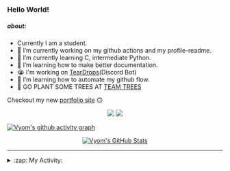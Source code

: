 ### Hello World!

##### about:
- Currently I am a student.
- 🔭 I’m currently working on my github actions and my profile-readme. 
- 🌱 I’m currently learning C, intermediate Python.
- 🌱 I’m learning how to make better documentation.
- 😭 I'm working on [TearDrops](https://github.com/Vyvy-vi/TearDrops)(Discord Bot)
- 🌱 I’m learning how to automate my github flow.
- 🌱 GO PLANT SOME TREES AT [TEAM TREES](https://teamtrees.org/)

Checkout my new [portfolio site](https://vyvy-vi.github.io/portfolio) 🙃

<p align="center">
  <a href="https://twitter.com/Vyvy_viM"><img target="_blank" src="https://img.shields.io/badge/twitter%20@Vyvy_viM-0D95E8?style=for-the-badge&logo=twitter&logoColor=white"/></a> 
  <a href="https://vyvy-vi.github.io/portfolio"><img target="_blank" src="https://img.shields.io/badge/-I%27m_craving_for_open_source-green?style=for-the-badge&logo=github&logoColor=black"/></a> 
</p>

[![Vyom's github activity graph](https://activity-graph.herokuapp.com/graph?username=Vyvy-vi)](https://github.com/ashutosh00710/github-readme-activity-graph)

<p align="center">
<a href="https://github.com/Vyvy-vi/Vyvy-vi">
  <img src="https://profile-readme-git-master.vyvy-vi.vercel.app/api?username=Vyvy-vi&show_icons=true&line_height=27&count_private=true&title_color=ffffff&text_color=c9cacc&icon_color=2bbc8a&bg_color=1d1f21" alt="Vyom's GitHub Stats" />
</a>
</p>


---
<details>
  <summary>:zap: My Activity:</summary>
  
<!--START_SECTION:waka-->
**I'm an Early 🐤** 

```text
🌞 Morning    30 commits     █████████░░░░░░░░░░░░░░░░   37.97% 
🌆 Daytime    12 commits     ███░░░░░░░░░░░░░░░░░░░░░░   15.19% 
🌃 Evening    15 commits     ████░░░░░░░░░░░░░░░░░░░░░   18.99% 
🌙 Night      22 commits     ███████░░░░░░░░░░░░░░░░░░   27.85%

```
📅 **I'm Most Productive on Saturday** 

```text
Monday       13 commits     ████░░░░░░░░░░░░░░░░░░░░░   16.46% 
Tuesday      7 commits      ██░░░░░░░░░░░░░░░░░░░░░░░   8.86% 
Wednesday    13 commits     ████░░░░░░░░░░░░░░░░░░░░░   16.46% 
Thursday     6 commits      ██░░░░░░░░░░░░░░░░░░░░░░░   7.59% 
Friday       13 commits     ████░░░░░░░░░░░░░░░░░░░░░   16.46% 
Saturday     15 commits     ████░░░░░░░░░░░░░░░░░░░░░   18.99% 
Sunday       12 commits     ███░░░░░░░░░░░░░░░░░░░░░░   15.19%

```


📊 **This Week I Spent My Time On** 

```text
🔥 Editors: 
Vim                      3 hrs 58 mins       ████████████░░░░░░░░░░░░░   50.55% 
VS Code                  3 hrs 53 mins       ████████████░░░░░░░░░░░░░   49.45%

🐱‍💻 Projects: 
thesaintsheritage.org    5 hrs 8 mins        ████████████████░░░░░░░░░   65.38% 
Unknown Project          1 hr 45 mins        █████░░░░░░░░░░░░░░░░░░░░   22.42% 
stargate                 31 mins             █░░░░░░░░░░░░░░░░░░░░░░░░   6.72% 
another-discord-bot      9 mins              ░░░░░░░░░░░░░░░░░░░░░░░░░   2.02% 
dev-quotes-api           7 mins              ░░░░░░░░░░░░░░░░░░░░░░░░░   1.59%

```


<!--END_SECTION:waka-->
</details>

